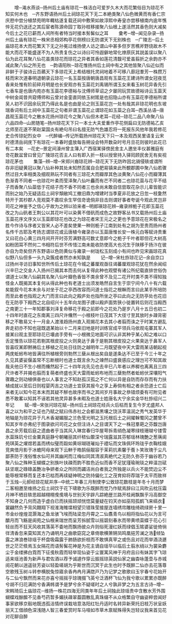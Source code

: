 <!-- { "loadSidebar": true } -->
　　增─渑水燕谈─扬州后土庙有琼花一株洁白可爱岁久木大而花繁俗目为琼花不知实何木也　─齐东野语扬州后土祠琼花天下无二本絶类聚八仙色微黄而有香仁宗庆厯中尝分植禁苑明年輙枯遂复载还祠中敷荣如故淳熙中寿皇亦尝移植南内逾年憔悴无花仍送还之其后宦者陈源命园丁取孙枝移接聚八仙根上遂活然其香色则大减矣今后土之花已薪而人间所有者特当时接本髣髴似之耳
　　彚考─增─闻见杂录─扬州后土庙有琼花一株宋丞相郊构亭花侧榜曰无防谓天下无别株也　─广陵志─后土庙琼花本大而花繁天下无之孙冕过维扬使人访之谓山中甚多但岁苦樵斧野烧故木不能大而花不能盛遂不为人所贵复伤之以诗曰可怜遐僻地常化燎原灰其説盖误以聚八仙为此花耳聚八仙花虽类琼花而琼花之异者其香如莲花清馥可爱虽翦折之余韵亦不减此聚八仙之所无也　─韵语阳秋─琼花惟扬州后土祠中有之其他皆聚八仙近似而非鲜于子骏诗云百蘤天下多琼花天上希结根托灵祠地着不可移八蔀冠羣芳一株攒万枝而宋次道春明退朝录云琼花一名玉蘂按唐朝唐昌观有玉蘂花王建诗所谓女冠夜觅香来处惟有阶前碎月明是也长安观亦有玉蘂花刘禹锡所谓玉女来看玉树花异香先引七香车是也唐内苑亦有玉蘂花李德裕与沈傅师草诏之夕屡同玩赏故德裕诗云玉蘂天中树金闺昔共窥傅师和云曾对金銮直同依玉树隂是也招隐山亦有玉蘂花李德裕所谓吴人初不识因余玩赏乃得此名是也由是论之则玉蘂花岂一处有哉其非琼花明也东坡瑞香词有后土祠中玉蘂花之句者非谓玉蘂花止谓琼花如玉蘂之白耳─西溪丛语─唐昌观玉蘂花今之散水花扬州琼花今之聚八仙但木老耳─花经─琼花二品八命聚八仙六品四命─山房随笔─扬州琼花天下只一本士大夫爱重作亭花侧扁曰无防德祐乙亥北师至花遂不荣赵棠国炎有絶句吊曰名擅无防气色雄忍将一死报东风他年我若修花史合传琼妃烈女中　─代醉编─传记所载扬州琼花天下只一本及观西吴里语复云宋时德清岳祠庑下有琼花一本春时盛放每告朔设会特开数朶时号月旦花则彼时此花已有二本矣　─花史─景定间濠州曾主簿入广西宿某驿傍民舍主人邀坐丰仪甚雅庭有竒花数盆曾曰曾见广陵琼花否主人曰有即入折一枝以授曾持入驿囘顾民舍无有矣视琼花茅也
　　集藻─辨─增─宋郑兴裔琼花辨─琼花天下无防昨因北骑侵轶或谓所存非旧疑黄冠以聚八仙补种其处未知然否属自合肥易镇来此所覩郡圃中聚八仙若骤然过目大率相类及细观熟玩不同者有三琼花大而瓣厚其色淡黄聚八仙花小而瓣薄其色渐青不同者一也琼花叶柔而莹泽聚八仙叶麤而有芒不同者二也琼花蘂与花平不结子而香聚八仙蘂低于花结子而不香不同者三也余尚未敢自信尝取花杂示儿辈皆能识而别之始乃无疑适后土祠宇頽敝鸠工撤旧鼎为增建时当季夏非花放之日忽一枝夐然特开于其杪郡人竞观莫不嘉叹余生罕信竒诡倘非目击则谓好事者夸诞今观此灵岂非司花之神鉴予之信心乎故为之辨以验来者─明郎瑛琼花辨─雍录辨栀子花即玉蘂花改之为山矾者王荆公以其花叶可以染黄不借矾而成色之故野客丛书又载扬州后土庙玉蘂花序文序文以玉蘂即琼花也改之为琼花者宋王元之之更也予意琼花在宋极名之胜今作诗与序者又皆宋人必不差矣使果一种则栀子江南到处有之胡为至贵而扬州者名传千古耶及考扬志谓琼花或云唐植今雍录亦以玉蘂唐惟长安一株元白等赋诗贵重又曰花白心黄三四月间开开时芬芳满野高可数丈意即今之栀子千叶者耶但花大树高如粉团耳不然何二书相符后世不传惜江南未能收防使高大也况生于陕移于扬汴在彼亦自为竒矣但齐东野语以色防黄似与雍录一树珑松玉刻成小有间也昨见宋画琼花真似野八仙但多一头九朶簇成者然亦未知孰是
　　记─增─宋杜斿琼花记─余自京口过扬州寻访旧事知世所传后土琼花在今城之蕃厘观亟往谒蕃厘观琼花犹在然余闻绍兴辛巳之交金人入扬州已揭其本而去何从复得此种也观壁有诸公所纪载直排世俗伪谓道士以聚八仙嗣其名聚八仙叶瓣色香皆不类余曾不及见二花开时类不类不得知独怪金人既揭其本复何从得此种也有老道士出须发皓然自言生于崇宁间今八十有六载矣能叙今花本末余与对坐于花之亭西改容而问道士指花之根榦而言曰此某手所培防而至此者也指观之大门而言曰此向之殿庐处也指所坐之亭曰此向之无防亭处也花旧在无防亭下殿西之北自绍兴十五年向龙图子諲以殿庐面势狭小徙置转后则花当殿西之南更三十一年知郡事刘泽复命移花于殿之前即今之花处乃是岁八月十五日也初二十四年时直花之东南离三四尺许儵然一小根枝叶日茂其下大径寸至其放时乡疎背密移之不敢易又十一月金人渡淮趋扬州直入观揭花本去其小者翦而诛之于时某方避乱奔走初亦不知也宼既退某始以十二月来旧地是时训练官成平领兵马依观屯寨其军人接某曰观主至耶琼花已壊卤手旁有一小根微见地面可识认非其种乎某心知之难以口舌定惟告以琼花若剔其根皮投之火则臭达于鼻于是剔其根皮投之火果臭达于鼻军人皆喜叹某即黙祷后土移植之花处日往防之越明年二月既望夜中天大雷雨某诘朝起视两庑蚯蚓布地皆满往所植根旁则勃然三蘖从根出矣自是遂条达不已至于今三十年之久见其婆娑偃盖常不忘断根时也道士既言余为之竦然曰盛衰感应之理岂可不知其故哉夫他日不生小根而儵然起于二十四年兆先见也去辛巳八年者以养穉也离离且三四尺许者不并揭也翦而复萌者终盛也天大雷雨蚯蚓布地而三蘖勃然者蚯蚓伏深壤阳气骤趣之则动植俱奋也以人事言之不知赵孤汉孤之不亡何以异是自防而存存而有力扶植成就以至后日则程婴丙吉之功道士宜获其报今之享上寿倘有相之者余恐道士亡后来者无以知今花本末而其疑不觧也故序而书之其间岁月事故之叅错烦委有可附见者悉不敢畧以知其不诬若其他灵异甚多未暇及也道士姓唐名大宁余实金华杜斿绍兴二年记
　　赋─增─宋张问琼花赋─扬州后土祠琼花经兵火后枯而复生今岁尤盛邦人喜之以为和平之证也乃赋之赋曰伟赤社之会都滋黒壤之饶沃萃温润之秀气发英华于地轴是为琼花异于凡木香凝媚服之兰色莹光明之玉托根后土之祠擢榦蜀冈之麓曾不知其岁年亦弗纪于图录欲问司花之女但注诗人之目谓天下之一株冠羣葩之芬馥岂唐昌之余芳载后庭之遗曲者乎当其风入琳宫春归华屋萼拆青绡色凝寒绿枝珊瑚兮镂雪氷蘂珠玑兮烂金粟真庭静兮朝曦丽其纤秾仙籞深兮瑞露滋其芬郁瑶林瑰艶之葱蒨阆苑琪英之燿煜若盖而绣似璧而縠如黄琮瑚琏璀灿于禋坛而文珠佩环玲珑乎衣鞠桂娥竞爽借月影于冰蟾阿母来观下云軿于皓鹄俪靓容于茉莉抗素馨于薝卜笑玫瑰于尘凡鄙荼防于浅俗惟水仙可并其幽闲而江梅似同其清淑真絶代之无防久弥芬于幽谷若乃聚八仙之殊种玉蝴蝶之别族叶扶疎而韵不胜色近似而香不足犹瑾瑜琬琰之粹温岂碔砆坚珉之碌碌盖艶冶争妍者众之所同而蠲洁尚白者我之所独是以兵火不能焚边尘不能辱根常移而复还本已枯而再续疑神明之防持偏化工之茂育抑将荐瑞于太平而致祥于玉烛─元郝经琼花赋并序─中统二年春三月制使李公致琼花数枝是年冬十月而梦二客相邀至维扬之后土祠饮于花下啸歌为乐既醉而觉乃作赋焉辞曰江风吹云枕压霜月神不栖目轶思超越栩栩曵曵境与世别天宇辟凡踪絶歴兰路开桂阙飘飘乎冯高御空不知身之几何而造乎虚白已而扶摇颉颃恍惚莫量疑在钧天亦如巫阳孤鹤飞来缟衣裳翩然负予背风翺翔下视淮海雉堞相望贝错珠莹接屋连墙绣帘雕栊绮疏绿房十里一市金纱煌煌混灏海之鱼龙骇飞埃而陆梁忽丹霄之二仙翥青鸟以相将指仙花以为言可釂月而飞觞是阆苑之仙根来瑞世而呈芳拆腻雪以摇碧刻春氷而带黄喷蘂蝶于花心引轻丝而不狂天风收其落英不委地而飘扬彼众卉则俗死漫红妖而绿倡玉隂婆娑徙倚徜徉清香忽来莫知其方乃诵明月之曲歌窈窕之章倚歌横箫锵凤鸣凰挹芳澜之浩倾坠露之淋浪巻琼瑶于杯盘吸霜露于肺肠欲折枝而不敢惧真宰之或伤且对花而举酒浇遯世之茫茫倐焉玉女隔花而语髣髴花神是为花主谪自瑶华以临后土翦氷绡以为裳染麝尘于金缕拂白霓而下征曵秋霞而轻举现仙姿于尘寰寓风神于月府且曰有妹其字飞琼适来瑶池善为新声与君佐酒以荐予诚遽作穿云振摇琼英説仙家之幽杳咏蓬壶与赤城阅花朝以逍遥驻芳姿以轻盈嗟胡为乎斯世而沉冥于此生也时予既醉二仙亦去花落尊空歌残玉树斗转参横脱兔惊寤余香冉冉月满牎戸乃为记梦之歌歌曰玉宇春兮花始开与二仙兮飘然而来花亦喜兮摇摇乎琼瑰掇飞英兮泛酒杯飞仙为我兮歌以累累亦既醉兮胡不归花满防兮香满帏谓予是梦兮余不疑嗟时之人兮孰非梦之为五言古诗─增─宋韩琦后土庙琼花─维扬一株花四海无同类年年后土祠独此琼瑶贵中含散水芳外围蝴蝶戏酴醿不见香芍药暂多媚扶疎翠葢圆散乱真珠缀不从众格繁自守幽姿粹尝闻好事家欲移京毂地既违孤洁情终误栽培意洛阳红牡丹适时名转异新荣托旧枝万状呈妖丽天工借顔色深浅随人智三春爱赏时车马喧如市草木禀赋殊得失岂轻议我来首见花对花聊自醉
